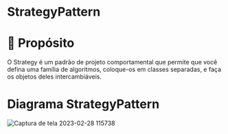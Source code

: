 # StrategyPattern

# 📜 Propósito

O Strategy é um padrão de projeto comportamental que permite que você defina uma família de algoritmos, coloque-os em classes separadas, e faça os objetos deles intercambiáveis.

# Diagrama StrategyPattern

![Captura de tela 2023-02-28 115738](https://user-images.githubusercontent.com/88494278/221891628-3f6faf57-2c81-45b2-84b9-bd6922477bb9.png)

